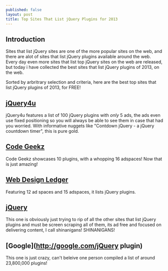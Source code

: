 ```yaml
---
published: false
layout: post
title: Top Sites That List jQuery Plugins for 2013
---
```


## Introduction
Sites that list jQuery sites are one of the more popular sites on the web, and there are alot of sites that list jQuery plugins available around the web. Every day even more sites that list top jQuery sites on the web are released, but today i have collected the best sites that list jQuery plugins of 2013, on the web.

Sorted by arbritrary selection and criteria,
here are the best top sites that list jQuery plugins of 2013, for FREE!

## [jQuery4u]()
jQuery4u features a list of 100 jQuery plugins with *only* 5 ads, the ads even use fixed positioning so you will always be able to see them in case that had you worried.
With informative nuggets like "Contdown jQuery - a jQuery countdown timer", this is pure gold.

## [Code Geekz](http://codegeekz.com/10-best-jquery-plugins-for-december-2013/)
Code Geekz showcases 10 plugins, with a whopping 16 adspaces! Now that is just amazing!

## [Web Design Ledger](http://webdesignledger.com/tools/best-jquery-plugins-of-2013)
Featuring 12 ad spaces and 15 adspaces, it lists jQuery plugins.

## [jQuery](https://plugins.jquery.com/)
This one is obviously just trying to rip of all the other sites that list jQuery plugins and must be screen scraping all of them, its ad free and focused on delivering content, I call shinanigans! SHINANIGANS!

## [Google](http://google.com/jQuery plugin)
This one is just crazy, can't beleive one person compiled a list of around 23,800,000 plugins!
